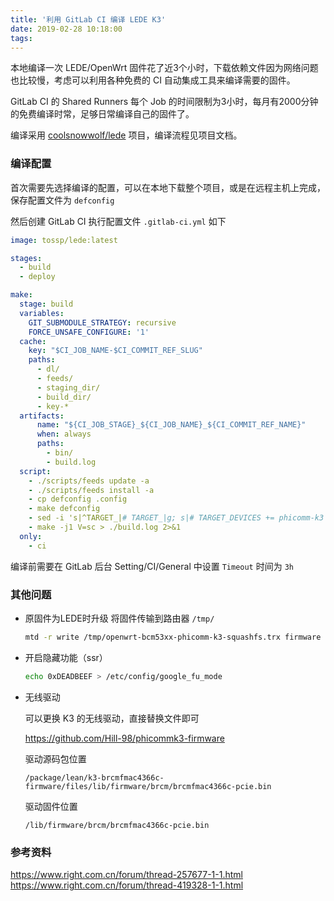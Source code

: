 ```yaml
---
title: '利用 GitLab CI 编译 LEDE K3'
date: 2019-02-28 10:18:00
tags:
---
```


本地编译一次 LEDE/OpenWrt 固件花了近3个小时，下载依赖文件因为网络问题也比较慢，考虑可以利用各种免费的 CI 自动集成工具来编译需要的固件。

GitLab CI 的 Shared Runners 每个 Job 的时间限制为3小时，每月有2000分钟的免费编译时常，足够日常编译自己的固件了。

<!--more-->

编译采用 [coolsnowwolf/lede](https://github.com/coolsnowwolf/lede) 项目，编译流程见项目文档。

### 编译配置

首次需要先选择编译的配置，可以在本地下载整个项目，或是在远程主机上完成，保存配置文件为 `defconfig`

然后创建 GitLab CI 执行配置文件 `.gitlab-ci.yml` 如下

``` yml
image: tossp/lede:latest

stages:
  - build
  - deploy

make:
  stage: build
  variables:
    GIT_SUBMODULE_STRATEGY: recursive
    FORCE_UNSAFE_CONFIGURE: '1'
  cache:
    key: "$CI_JOB_NAME-$CI_COMMIT_REF_SLUG"
    paths:
      - dl/
      - feeds/
      - staging_dir/
      - build_dir/
      - key-*
  artifacts:
      name: "${CI_JOB_STAGE}_${CI_JOB_NAME}_${CI_COMMIT_REF_NAME}"
      when: always
      paths:
        - bin/
        - build.log
  script:
    - ./scripts/feeds update -a
    - ./scripts/feeds install -a
    - cp defconfig .config
    - make defconfig
    - sed -i 's|^TARGET_|# TARGET_|g; s|# TARGET_DEVICES += phicomm-k3|TARGET_DEVICES += phicomm-k3|' target/linux/bcm53xx/image/Makefile
    - make -j1 V=sc > ./build.log 2>&1
  only:
    - ci
```

编译前需要在 GitLab 后台 Setting/CI/General 中设置 `Timeout` 时间为 `3h`

### 其他问题

- 原固件为LEDE时升级
  将固件传输到路由器 `/tmp/`
  ``` bash
  mtd -r write /tmp/openwrt-bcm53xx-phicomm-k3-squashfs.trx firmware
  ```

- 开启隐藏功能（ssr） 

  ``` bash
  echo 0xDEADBEEF > /etc/config/google_fu_mode
  ```

- 无线驱动

  可以更换 K3 的无线驱动，直接替换文件即可

  https://github.com/Hill-98/phicommk3-firmware

  驱动源码包位置

  `/package/lean/k3-brcmfmac4366c-firmware/files/lib/firmware/brcm/brcmfmac4366c-pcie.bin`

  驱动固件位置

  `/lib/firmware/brcm/brcmfmac4366c-pcie.bin`


### 参考资料
https://www.right.com.cn/forum/thread-257677-1-1.html
https://www.right.com.cn/forum/thread-419328-1-1.html
